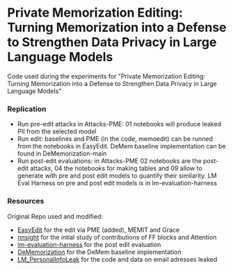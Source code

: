 # Private Memorization Editing: Turning Memorization into a Defense to Strengthen Data Privacy in Large Language Models


Code used during the experiments for "Private Memorization Editing: Turning Memorization into a Defense to Strengthen Data Privacy in Large Language Models"

### Replication
- Run pre-edit attacks in Attacks-PME: 01 notebooks will produce leaked PII from the selected model
- Run edit: baselines and PME (in the code, memoedit) can be runned from the notebooks in EasyEdit. DeMem baseline implementation can be found in DeMemorization-main
- Run post-edit evaluations: in Attacks-PME 02 notebooks are the post-edit attacks, 04 the notebooks for making tables and 09 allow to generate with pre and post edit models to quantify their similarity. LM Eval Harness on pre and post edit models is in lm-evaluation-harness


### Resources
Original Repo used and modified:
- [EasyEdit](https://github.com/zjunlp/EasyEdit) for the edit via PME (added), MEMIT and Grace
- [nnsight](https://github.com/ndif-team/nnsight) for the intial study of contributions of FF blocks and Attention
- [lm-evaluation-harness](https://github.com/EleutherAI/lm-evaluation-harness/tree/main) for the post edit evaluation
- [DeMemorization](https://github.com/Alymostafa/DeMemorization/tree/main) for the DeMem baseline implementation
- [LM_PersonalInfoLeak](https://github.com/jeffhj/LM_PersonalInfoLeak) for the code and data on email adresses leaked

